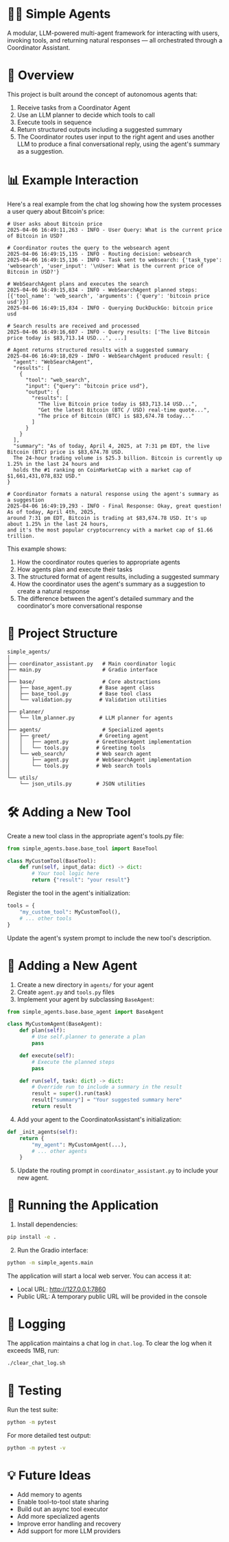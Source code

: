 # 🕵️‍♂️ Simple Agents
A modular, LLM-powered multi-agent framework for interacting with users, invoking tools, and returning natural responses — all orchestrated through a Coordinator Assistant.

# 🧠 Overview
This project is built around the concept of autonomous agents that:

1. Receive tasks from a Coordinator Agent
2. Use an LLM planner to decide which tools to call
3. Execute tools in sequence
4. Return structured outputs including a suggested summary
5. The Coordinator routes user input to the right agent and uses another LLM to produce a final conversational reply, using the agent's summary as a suggestion.

# 📊 Example Interaction
Here's a real example from the chat log showing how the system processes a user query about Bitcoin's price:

```log
# User asks about Bitcoin price
2025-04-06 16:49:11,263 - INFO - User Query: What is the current price of Bitcoin in USD?

# Coordinator routes the query to the websearch agent
2025-04-06 16:49:15,135 - INFO - Routing decision: websearch
2025-04-06 16:49:15,136 - INFO - Task sent to websearch: {'task_type': 'websearch', 'user_input': '\nUser: What is the current price of Bitcoin in USD?'}

# WebSearchAgent plans and executes the search
2025-04-06 16:49:15,834 - INFO - WebSearchAgent planned steps: [{'tool_name': 'web_search', 'arguments': {'query': 'bitcoin price usd'}}]
2025-04-06 16:49:15,834 - INFO - Querying DuckDuckGo: bitcoin price usd

# Search results are received and processed
2025-04-06 16:49:16,607 - INFO - Query results: ['The live Bitcoin price today is $83,713.14 USD...', ...]

# Agent returns structured results with a suggested summary
2025-04-06 16:49:18,029 - INFO - WebSearchAgent produced result: {
  "agent": "WebSearchAgent",
  "results": [
    {
      "tool": "web_search",
      "input": {"query": "bitcoin price usd"},
      "output": {
        "results": [
          "The live Bitcoin price today is $83,713.14 USD...",
          "Get the latest Bitcoin (BTC / USD) real-time quote...",
          "The price of Bitcoin (BTC) is $83,674.78 today..."
        ]
      }
    }
  ],
  "summary": "As of today, April 4, 2025, at 7:31 pm EDT, the live Bitcoin (BTC) price is $83,674.78 USD. 
  The 24-hour trading volume is $25.3 billion. Bitcoin is currently up 1.25% in the last 24 hours and 
  holds the #1 ranking on CoinMarketCap with a market cap of $1,661,431,078,832 USD."
}

# Coordinator formats a natural response using the agent's summary as a suggestion
2025-04-06 16:49:19,293 - INFO - Final Response: Okay, great question! As of today, April 4th, 2025, 
around 7:31 pm EDT, Bitcoin is trading at $83,674.78 USD. It's up about 1.25% in the last 24 hours, 
and it's the most popular cryptocurrency with a market cap of $1.66 trillion.
```

This example shows:
1. How the coordinator routes queries to appropriate agents
2. How agents plan and execute their tasks
3. The structured format of agent results, including a suggested summary
4. How the coordinator uses the agent's summary as a suggestion to create a natural response
5. The difference between the agent's detailed summary and the coordinator's more conversational response

# 📝 Project Structure
```
simple_agents/
│
├── coordinator_assistant.py   # Main coordinator logic
├── main.py                    # Gradio interface
│
├── base/                      # Core abstractions
│   ├── base_agent.py         # Base agent class
│   ├── base_tool.py          # Base tool class
│   └── validation.py         # Validation utilities
│
├── planner/
│   └── llm_planner.py        # LLM planner for agents
│
├── agents/                    # Specialized agents
│   ├── greet/                # Greeting agent
│   │   ├── agent.py         # GreetUserAgent implementation
│   │   └── tools.py         # Greeting tools
│   └── web_search/          # Web search agent
│       ├── agent.py         # WebSearchAgent implementation
│       └── tools.py         # Web search tools
│
└── utils/
    └── json_utils.py        # JSON utilities
```

# 🛠 Adding a New Tool
Create a new tool class in the appropriate agent's tools.py file:

```python
from simple_agents.base.base_tool import BaseTool

class MyCustomTool(BaseTool):
    def run(self, input_data: dict) -> dict:
        # Your tool logic here
        return {"result": "your result"}
```

Register the tool in the agent's initialization:

```python
tools = {
    "my_custom_tool": MyCustomTool(),
    # ... other tools
}
```

Update the agent's system prompt to include the new tool's description.

# 🧠 Adding a New Agent
1. Create a new directory in `agents/` for your agent
2. Create `agent.py` and `tools.py` files
3. Implement your agent by subclassing `BaseAgent`:

```python
from simple_agents.base.base_agent import BaseAgent

class MyCustomAgent(BaseAgent):
    def plan(self):
        # Use self.planner to generate a plan
        pass

    def execute(self):
        # Execute the planned steps
        pass

    def run(self, task: dict) -> dict:
        # Override run to include a summary in the result
        result = super().run(task)
        result["summary"] = "Your suggested summary here"
        return result
```

4. Add your agent to the CoordinatorAssistant's initialization:

```python
def _init_agents(self):
    return {
        "my_agent": MyCustomAgent(...),
        # ... other agents
    }
```

5. Update the routing prompt in `coordinator_assistant.py` to include your new agent.

# 🚀 Running the Application
1. Install dependencies:
```bash
pip install -e .
```

2. Run the Gradio interface:
```bash
python -m simple_agents.main
```

The application will start a local web server. You can access it at:
- Local URL: http://127.0.0.1:7860
- Public URL: A temporary public URL will be provided in the console

# 📝 Logging
The application maintains a chat log in `chat.log`. To clear the log when it exceeds 1MB, run:
```bash
./clear_chat_log.sh
```

# 🧪 Testing
Run the test suite:
```bash
python -m pytest
```

For more detailed test output:
```bash
python -m pytest -v
```

# 💡 Future Ideas
* Add memory to agents
* Enable tool-to-tool state sharing
* Build out an async tool executor
* Add more specialized agents
* Improve error handling and recovery
* Add support for more LLM providers

